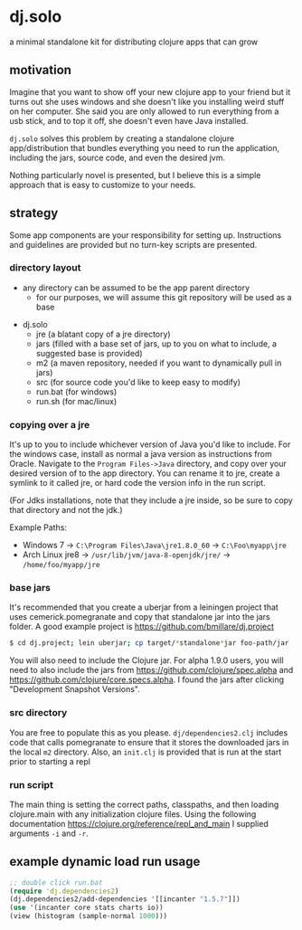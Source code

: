 # dj.solo
a minimal standalone kit for distributing clojure apps that can grow

## motivation

Imagine that you want to show off your new clojure app to your friend
but it turns out she uses windows and she doesn't like you installing
weird stuff on her computer. She said you are only allowed to run
everything from a usb stick, and to top it off, she doesn't even have
Java installed.

`dj.solo` solves this problem by creating a standalone clojure
app/distribution that bundles everything you need to run the
application, including the jars, source code, and even the desired
jvm.

Nothing particularly novel is presented, but I believe this is a
simple approach that is easy to customize to your needs.

## strategy

Some app components are your responsibility for setting
up. Instructions and guidelines are provided but no turn-key scripts
are presented.

### directory layout

- any directory can be assumed to be the app parent directory
  - for our purposes, we will assume this git repository will be used
    as a base

+ dj.solo
  + jre (a blatant copy of a jre directory)
  + jars (filled with a base set of jars, up to you on what to
    include, a suggested base is provided)
  + m2 (a maven repository, needed if you want to dynamically pull in
    jars)
  + src (for source code you'd like to keep easy to modify)
  - run.bat (for windows)
  - run.sh (for mac/linux)

### copying over a jre

It's up to you to include whichever version of Java you'd like to
include. For the windows case, install as normal a java version as
instructions from Oracle. Navigate to the `Program Files->Java`
directory, and copy over your desired version of to the app
directory. You can rename it to jre, create a symlink to it called
jre, or hard code the version info in the run script.

(For Jdks installations, note that they include a jre inside, so be
sure to copy that directory and not the jdk.)

Example Paths:
- Windows 7 ->  `C:\Program Files\Java\jre1.8.0_60` -> `C:\Foo\myapp\jre`
- Arch Linux jre8 -> `/usr/lib/jvm/java-8-openjdk/jre/` -> `/home/foo/myapp/jre`

### base jars

It's recommended that you create a uberjar from a leiningen project
that uses cemerick.pomegranate and copy that standalone jar into the
jars folder. A good example project is
https://github.com/bmillare/dj.project

```bash
$ cd dj.project; lein uberjar; cp target/*standalone*jar foo-path/jar
```

You will also need to include the Clojure jar. For alpha 1.9.0 users,
you will need to also include the jars from
https://github.com/clojure/spec.alpha and
https://github.com/clojure/core.specs.alpha. I found the jars after clicking "Development Snapshot Versions".

### src directory

You are free to populate this as you please. `dj/dependencies2.clj`
includes code that calls pomegranate to ensure that it stores the
downloaded jars in the local `m2` directory. Also, an `init.clj` is provided that is run at the start prior to starting a repl

### run script

The main thing is setting the correct paths, classpaths, and then loading clojure.main with any initialization clojure files. Using the following documentation https://clojure.org/reference/repl_and_main I supplied arguments `-i` and `-r`.

## example dynamic load run usage

```clojure
;; double click run.bat
(require 'dj.dependencies2)
(dj.dependencies2/add-dependencies '[[incanter "1.5.7"]])
(use '(incanter core stats charts io))
(view (histogram (sample-normal 1000)))
```

